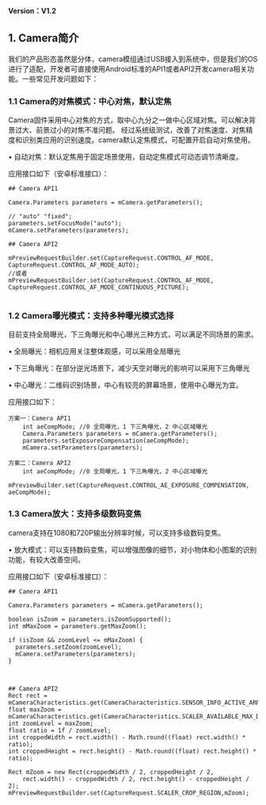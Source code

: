 **Version：V1.2**


<h2 id="2">1. Camera简介</h2>

我们的产品形态虽然是分体，camera模组通过USB接入到系统中，但是我们的OS进行了适配，开发者可直接使用Android标准的API1或者API2开发camera相关功能。一些常见开发问题如下：

### 1.1 Camera的对焦模式：中心对焦，默认定焦

Camera固件采用中心对焦的方式，取中心九分之一做中心区域对焦。可以解决背景过大、前景过小的对焦不准问题。
经过系统级测试，改善了对焦速度、对焦精度和识别类应用的识别速度。camera默认定焦模式，可配置开启自动对焦使用。

• 自动对焦：默认定焦用于固定场景使用，自动定焦模式可动态调节清晰度。

应用接口如下（安卓标准接口）：

```
## Camera API1

Camera.Parameters parameters = mCamera.getParameters();

// "auto" "fixed";
parameters.setFocusMode("auto");
mCamera.setParameters(parameters);
 
## Camera API2

mPreviewRequestBuilder.set(CaptureRequest.CONTROL_AF_MODE, CaptureRequest.CONTROL_AF_MODE_AUTO);
//或者
mPreviewRequestBuilder.set(CaptureRequest.CONTROL_AF_MODE, CaptureRequest.CONTROL_AF_MODE_CONTINUOUS_PICTURE);
  
```

### 1.2 Camera曝光模式：支持多种曝光模式选择

目前支持全局曝光，下三角曝光和中心曝光三种方式，可以满足不同场景的需求。

  •  全局曝光：相机应用关注整体观感，可以采用全局曝光  
 
  •  下三角曝光：在部分逆光场景下，减少天空对曝光的影响可以采用下三角曝光
  
  •  中心曝光：二维码识别场景，中心有较亮的屏幕场景，使用中心曝光为宜。 

应用接口如下：

```
方案一：Camera API1
	int aeCompMode; //0 全局曝光，1 下三角曝光，2 中心区域曝光
	Camera.Parameters parameters = mCamera.getParameters();
	parameters.setExposureCompensation(aeCompMode);
	mCamera.setParameters(parameters);

方案二：Camera API2
	int aeCompMode; //0 全局曝光，1 下三角曝光，2 中心区域曝光
	mPreviewBuilder.set(CaptureRequest.CONTROL_AE_EXPOSURE_COMPENSATION, aeCompMode);
```

### 1.3 Camera放大：支持多级数码变焦
camera支持在1080和720P输出分辨率时候，可以支持多级数码变焦。

• 放大模式：可以支持数码变焦，可以增强图像的细节，对小物体和小图案的识别功能，有较大改善空间。

应用接口如下（安卓标准接口）：

```
## Camera API1

Camera.Parameters parameters = mCamera.getParameters();

boolean isZoom = parameters.isZoomSupported();
int mMaxZoom = parameters.getMaxZoom();

if (isZoom && zoomLevel <= mMaxZoom) {
  parameters.setZoom(zoomLevel);
  mCamera.setParameters(parameters);
}
 
 
 
## Camera API2
Rect rect = mCameraCharacteristics.get(CameraCharacteristics.SENSOR_INFO_ACTIVE_ARRAY_SIZE);
float maxZoom = mCameraCharacteristics.get(CameraCharacteristics.SCALER_AVAILABLE_MAX_DIGITAL_ZOOM);
int zoomLevel = maxZoom;
float ratio = 1f / zoomLevel;
int croppedWidth = rect.width() - Math.round((float) rect.width() * ratio);
int croppedHeight = rect.height() - Math.round((float) rect.height() * ratio);

Rect mZoom = new Rect(croppedWidth / 2, croppedHeight / 2,
    rect.width() - croppedWidth / 2, rect.height() - croppedHeight / 2);
mPreviewRequestBuilder.set(CaptureRequest.SCALER_CROP_REGION,mZoom);
  
```


